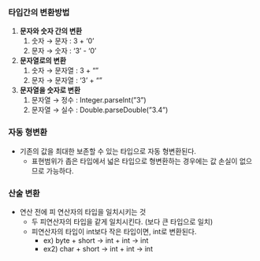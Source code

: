 ### 타입간의 변환방법

1. **문자와 숫자 간의 변환**
    1. 숫자 → 문자 : 3 + ‘0’
    2. 문자 → 숫자 : ‘3’ - ‘0’
2. **문자열로의 변환**
    1. 숫자 → 문자열 : 3 + “”
    2. 문자 → 문자열 : ‘3’ + “”
3. **문자열을 숫자로 변환**
    1. 문자열 → 정수 : Integer.parseInt(”3”)
    2. 문자열 → 실수 : Double.parseDouble(”3.4”)

### 자동 형변환

- 기존의 값을 최대한 보존할 수 있는 타입으로 자동 형변환된다.
    - 표현범위가 좁은 타입에서 넓은 타입으로 형변환하는 경우에는 값 손실이 없으므로 가능하다.
    

### 산술 변환

- 연산 전에 피 연산자의 타입을 일치시키는 것
    - 두 피연산자의 타입을 같게 일치시킨다. (보다 큰 타입으로 일치)
    - 피연산자의 타입이 int보다 작은 타입이면, int로 변환된다.
        - ex) byte + short → int + int → int
        - ex2) char + short → int + int → int
